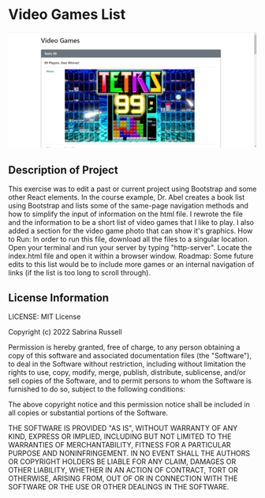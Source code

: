 # Video Games List
<img src= "Screenshot 2022-02-08 113525.png" />

## Description of Project
This exercise was to edit a past or current project using Bootstrap and some other React elements. In the course example, Dr. Abel creates a book list using Bootstrap and lists some of the same-page navigation methods and how to simplify the input of information on the html file. I rewrote the file and the information to be a short list of video games that I like to play. I also added a section for the video game photo that can show it's graphics. How to Run: In order to run this file, download all the files to a singular location. Open your terminal and run your server by typing "http-server". Locate the index.html file and open it within a browser window. Roadmap: Some future edits to this list would be to include more games or an internal navigation of links (if the list is too long to scroll through).

## License Information
LICENSE: MIT License

Copyright (c) 2022 Sabrina Russell

Permission is hereby granted, free of charge, to any person obtaining a copy
of this software and associated documentation files (the "Software"), to deal
in the Software without restriction, including without limitation the rights
to use, copy, modify, merge, publish, distribute, sublicense, and/or sell
copies of the Software, and to permit persons to whom the Software is
furnished to do so, subject to the following conditions:

The above copyright notice and this permission notice shall be included in all
copies or substantial portions of the Software.

THE SOFTWARE IS PROVIDED "AS IS", WITHOUT WARRANTY OF ANY KIND, EXPRESS OR
IMPLIED, INCLUDING BUT NOT LIMITED TO THE WARRANTIES OF MERCHANTABILITY,
FITNESS FOR A PARTICULAR PURPOSE AND NONINFRINGEMENT. IN NO EVENT SHALL THE
AUTHORS OR COPYRIGHT HOLDERS BE LIABLE FOR ANY CLAIM, DAMAGES OR OTHER
LIABILITY, WHETHER IN AN ACTION OF CONTRACT, TORT OR OTHERWISE, ARISING FROM,
OUT OF OR IN CONNECTION WITH THE SOFTWARE OR THE USE OR OTHER DEALINGS IN THE
SOFTWARE.
